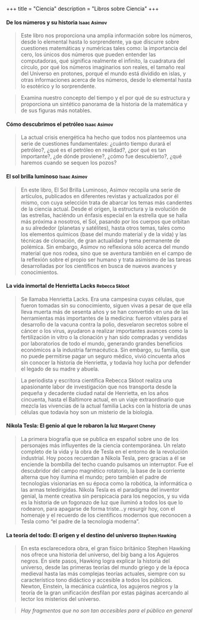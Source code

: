 +++
title = "Ciencia"
description = "Libros sobre Ciencia"
+++

<h4>De los números y su historia <small>Isaac Asimov</small></h4>

> Este libro nos proporciona una amplia información sobre los números, desde lo elemental hasta lo sorprendente, ya que discurre sobre cuestiones matemáticas y numéricas tales como: la importancia del cero, los únicos dos números que pueden entender las computadoras, qué significa realmente el infinito, la cuadratura del círculo, por qué los números imaginarios son reales, el tamaño real del Universo en protones, porqué el mundo está dividido en islas, y otras informaciones acerca de los números, desde lo elemental hasta lo esotérico y lo sorprendente.

> Examina nuestro concepto del tiempo y el por qué de su estructura y proporciona un sintético panorama de la historia de la matemática y de sus figuras más notables.

<h4>Cómo descubrimos el petróleo <small>Isaac Asimov</small></h4>

> La actual crisis energética ha hecho que todos nos planteemos una serie de cuestiones fundamentales: ¿cuánto tiempo durará el petróleo?, ¿qué es el petróleo en realidad?, ¿por qué es tan importante?, ¿de dónde proviene?, ¿cómo fue descubierto?, ¿qué haremos cuando se sequen los pozos?

<h4>El sol brilla luminoso <small>Isaac Asimov</small></h4>

> En este libro, El Sol Brilla Luminoso, Asimov recopila una serie de artículos, publicados en diferentes revistas y actualizados por él mismo, con cuya selección trata de abarcar los temas más candentes de la ciencia actual. Desde el origen, la estructura y la evolución de las estrellas, haciéndo un énfasis especial en la estrella que se halla más próxima a nosotros, el Sol, pasando por los cuerpos que orbitan a su alrededor (planetas y satélites), hasta otros temas, tales como los elementos químicos (base del mundo material y de la vida) y las técnicas de clonación, de gran actualidad y tema permanente de polémica. Sin embargo, Asimov no reflexiona sólo acerca del mundo material que nos rodea, sino que se aventura también en el campo de la reflexión sobre el propio ser humano y trata asimismo de las tareas desarrolladas por los científicos en busca de nuevos avances y conocimientos.

<h4>La vida inmortal de Henrietta Lacks <small>Rebecca Skloot</small></h4>

> Se llamaba Henrietta Lacks. Era una campesina cuyas células, que fueron tomadas sin su conocimiento, siguen vivas a pesar de que ella lleva muerta más de sesenta años y se han convertido en una de las herramientas más importantes de la medicina: fueron vitales para el desarrollo de la vacuna contra la polio, desvelaron secretos sobre el cáncer o los virus, ayudaron a realizar importantes avances como la fertilización in vitro o la clonación y han sido compradas y vendidas por laboratorios de todo el mundo, generando grandes beneficios económicos a la industria farmacéutica. Sin embargo, su familia, que no puede permitirse pagar un seguro médico, vivió cincuenta años sin conocer la historia de Henrietta, y todavía hoy lucha por defender el legado de su madre y abuela.

> La periodista y escritora científica Rebecca Skloot realiza una apasionante labor de investigación que nos transporta desde la pequeña y decadente ciudad natal de Henrietta, en los años cincuenta, hasta el Baltimore actual, en un viaje extraordinario que mezcla las vivencias de la actual familia Lacks con la historia de unas células que todavía hoy son un misterio de la biología.

<h4>Nikola Tesla: El genio al que le robaron la luz <small>Margaret Cheney</small></h4>


> La primera biografía que se publica en español sobre uno de los personajes más influyentes de la ciencia contemporánea. Un relato completo de la vida y la obra de Tesla en el entorno de la revolución industrial. Hoy pocos recuerdan a Nikola Tesla, pero gracias a él se enciende la bombilla del techo cuando pulsamos un interruptor. Fue el descubridor del campo magnético rotatorio, la base de la corriente alterna que hoy ilumina el mundo; pero también el padre de tecnologías visionarias en su época como la robótica, la informática o las armas teledirigidas. Nikola Tesla es el paradigma del inventor genial, la mente creativa sin perspicacia para los negocios, y su vida es la historia de un fogonazo de luz que iluminó a todos los que lo rodearon, para apagarse de forma triste…y resurgir hoy, con el homenaje y el recuerdo de los científicos modernos que reconocen a Tesla como “el padre de la tecnología moderna”.


<h4>La teoría del todo: El origen y el destino del universo <small>Stephen Hawking</small></h4>


> En esta esclarecedora obra, el gran físico británico Stephen Hawking nos ofrece una historia del universo, del big bang a los Agujeros negros. En siete pasos, Hawking logra explicar la historia del universo, desde las primeras teorías del mundo griego y de la época medieval hasta las más complejas teorías actuales, siempre con su característico tono didáctico y accesible a todos los públicos. Newton, Einstein, la mecánica cuántica, los agujeros negros y la teoría de la gran unificación desfilan por estas páginas acercando al lector los misterios del universo.

> *Hay fragmentos que no son tan accesibles para el público en general*
